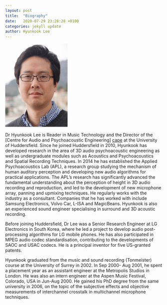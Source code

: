 ```yaml
---
layout: post
title:  "Biography"
date:   2020-07-29 23:28:28 +0100
categories: jekyll update
author: Hyunkook Lee
---
```

<img src="/assets/images/headshot.jpg" alt="drawing" width="200"/>

Dr Hyunkook Lee is Reader in Music Technology and the Director of the [Centre for Audio and Psychoacoustic Engineering] [cape] at the University of Huddersfield. Since he joined Huddersfield in 2010, Hyunkook has developed research in the area of 3D audio psychoacoustic engineering as well as undergraduate modules such as Acoustics and Psychoacoustics and Spatial Recording Techniques. In 2014 he has established the Applied Psychoacoustics Lab (APL), a research group studying the mechanism of human auditory perception and developing new audio algorithms for practical applications. The APL’s research has significantly advanced the fundamental understanding about the perception of height in 3D audio recording and reproduction, and led to the development of new microphone array, panning and upmixing techniques. He regularly works with the industry as a consultant. Companies that he has worked with include Samsung Electronics, Volvo Car, L-ISA and MagicBeans. Hyunkook is also an experienced sound engineer specialising in surround and 3D acoustic recording.

Before joining Huddersfield, Dr Lee was a Senior Research Engineer at LG Electronics in South Korea, where he led a project to develop audio post-processing algorithms for LG mobile phones. He has also participated in MPEG audio codec standardisation, contributing to the developments of SAOC and USAC codecs. He is a principal inventor for five US-granted patents.

Hyunkook graduated from the music and sound recording (Tonmeister) course at the University of Surrey in 2002. In Sep 2000- Aug 2001, he spent a placement year as an assistant engineer at the Metropolis Studios in London. He was also an intern engineer at the Aspen Music Festival, Colorado, USA in Jun-Aug 2000. He gained his PhD degree from the same university in 2006, on the topic of the subjective effects and objective measurements of interchannel crosstalk in multichannel microphone techniques.

[cape]: https://research.hud.ac.uk/institutes-centres/apl/
